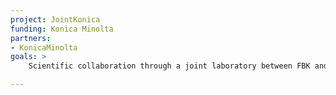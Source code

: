 ```yaml
---
project: JointKonica 
funding: Konica Minolta
partners:
- KonicaMinolta
goals: >
    Scientific collaboration through a joint laboratory between FBK and KONICA MINOLTA dedicated to con- ducting research and innovation activities in the field of cybersecurity, with a particular focus on the topic of cyber deception as a defensive technique to counter cyber attacks.

---
```

